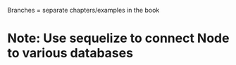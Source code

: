 Branches = separate chapters/examples in the book 


# Note: Use sequelize to connect Node to various databases

